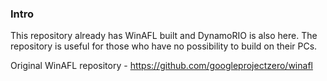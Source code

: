 
### Intro

This repository already has WinAFL built and DynamoRIO is also here. The repository is useful for those who have no possibility to build on their PCs.

Original WinAFL repository - https://github.com/googleprojectzero/winafl